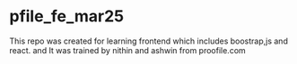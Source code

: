 # pfile_fe_mar25
This repo was created for learning frontend which includes boostrap,js and react. and It was trained by nithin and ashwin from proofile.com
